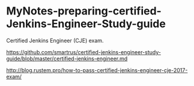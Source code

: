 # MyNotes-preparing-certified-Jenkins-Engineer-Study-guide

  
Certified Jenkins Engineer (CJE) exam. 

https://github.com/smartrus/certified-jenkins-engineer-study-guide/blob/master/certified-jenkins-engineer.md

http://blog.rustem.pro/how-to-pass-certified-jenkins-engineer-cje-2017-exam/
